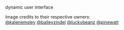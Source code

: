 dynamic user interface

Image credits to their respective owners:  
[@kalenemsley](https://unsplash.com/@kalenemsley)
[@baileyzindel](https://unsplash.com/@baileyzindel)
[@luckybeanz](https://unsplash.com/@luckybeanz)
[@pinewatt](https://unsplash.com/@pinewatt)
